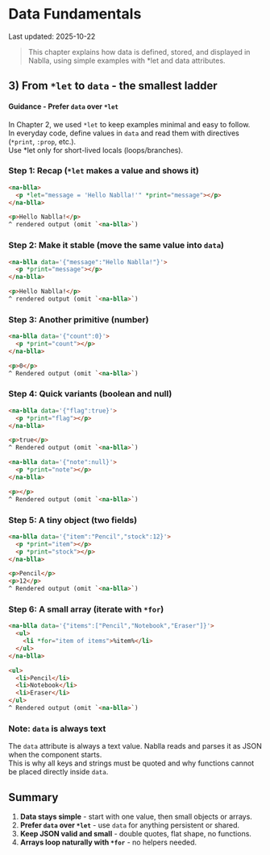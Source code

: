 # Data Fundamentals
Last updated: 2025-10-22

> This chapter explains how data is defined, stored, and displayed in Nablla, using simple examples with *let and data attributes.  

## 3) From `*let` to `data` - the smallest ladder

#### Guidance - Prefer `data` over `*let`

In Chapter 2, we used `*let` to keep examples minimal and easy to follow.  
In everyday code, define values in `data` and read them with directives (`*print`, `:prop`, etc.).  
Use *let only for short-lived locals (loops/branches).

### Step 1: Recap (`*let` makes a value and shows it)

```html
<na-blla>
  <p *let="message = 'Hello Nablla!'" *print="message"></p>
</na-blla>

<p>Hello Nablla!</p>
^ rendered output (omit `<na-blla>`)

```

### Step 2: Make it stable (move the same value into `data`)

```html
<na-blla data='{"message":"Hello Nablla!"}'>
  <p *print="message"></p>
</na-blla>

<p>Hello Nablla!</p>
^ rendered output (omit `<na-blla>`)
```

### Step 3: Another primitive (number)

```html
<na-blla data='{"count":0}'>
  <p *print="count"></p>
</na-blla>

<p>0</p>
^ Rendered output (omit `<na-blla>`)
```

### Step 4: Quick variants (boolean and null)

```html
<na-blla data='{"flag":true}'>
  <p *print="flag"></p>
</na-blla>

<p>true</p>
^ Rendered output (omit `<na-blla>`)
```

```html
<na-blla data='{"note":null}'>
  <p *print="note"></p>
</na-blla>

<p></p>
^ Rendered output (omit `<na-blla>`)
```

### Step 5: A tiny object (two fields)

```html
<na-blla data='{"item":"Pencil","stock":12}'>
  <p *print="item"></p>
  <p *print="stock"></p>
</na-blla>

<p>Pencil</p>
<p>12</p>
^ Rendered output (omit `<na-blla>`)
```

### Step 6: A small array (iterate with `*for`)

```html
<na-blla data='{"items":["Pencil","Notebook","Eraser"]}'>
  <ul>
    <li *for="item of items">%item%</li>
  </ul>
</na-blla>

<ul>
  <li>Pencil</li>
  <li>Notebook</li>
  <li>Eraser</li>
</ul>
^ Rendered output (omit `<na-blla>`)
```

### Note: `data` is always text

The `data` attribute is always a text value. Nablla reads and parses it as JSON when the component starts.  
This is why all keys and strings must be quoted and why functions cannot be placed directly inside `data`.

## Summary

1. **Data stays simple** - start with one value, then small objects or arrays.  
2. **Prefer `data` over `*let`** - use `data` for anything persistent or shared.  
3. **Keep JSON valid and small** - double quotes, flat shape, no functions.  
4. **Arrays loop naturally with `*for`** - no helpers needed.
